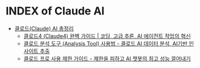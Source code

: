 # INDEX of Claude AI

- [클로드(Claude) AI 총정리](./claude_ai_summary.md)
  - [클로드4 (Claude4) 완벽 가이드 | 코딩, 고급 추론, AI 에이전트 작업의 혁신](./claude4_guide/)
  - [클로드 분석 도구 (Analysis Tool) 사용법 - 클로드 AI 데이터 분석, AI기반 인사이트 추출](./claude-analysis-tool-usage-guide/)
  - [클로드 프로 사용 제한 가이드 - 제한을 피하고 AI 챗봇의 최고 성능 끌어내기](./claude-usage-limit/)
  

